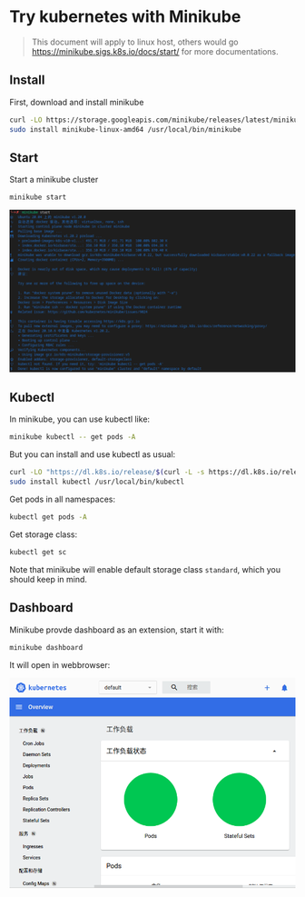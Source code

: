 # Try kubernetes with Minikube

> This document will apply to linux host, others would go <https://minikube.sigs.k8s.io/docs/start/> for more documentations.

## Install

First, download and install minikube

```sh
curl -LO https://storage.googleapis.com/minikube/releases/latest/minikube-linux-amd64
sudo install minikube-linux-amd64 /usr/local/bin/minikube
```

## Start

Start a minikube cluster

```sh
minikube start
```

![minikube-start](../en/assets/minikube-start.png)

## Kubectl

In minikube, you can use kubectl like:

```sh
minikube kubectl -- get pods -A
```

But you can install and use kubectl as usual:

```sh
curl -LO "https://dl.k8s.io/release/$(curl -L -s https://dl.k8s.io/release/stable.txt)/bin/linux/amd64/kubectl"
sudo install kubectl /usr/local/bin/kubectl
```

Get pods in all namespaces:

```sh
kubectl get pods -A
```

Get storage class:

```sh
kubectl get sc
```

Note that minikube will enable default storage class `standard`, which you should keep in mind.

## Dashboard

Minikube provde dashboard as an extension, start it with:

```sh
minikube dashboard
```

It will open in webbrowser:

![minikube-dashboard](../en/assets/minikube-dashboard.png)